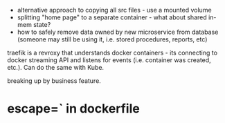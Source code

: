 * alternative approach to copying all src files - use a mounted volume
* splitting "home page" to a separate container - what about shared in-mem state?
* how to safely remove data owned by new microservice from database (someone may still be using it, i.e. stored procedures, reports, etc)

traefik is a revroxy that understands docker containers - its connecting to docker streaming API and listens for events (i.e. container was created, etc.). Can do the same with Kube.

breaking up by business feature.

# escape=` in dockerfile